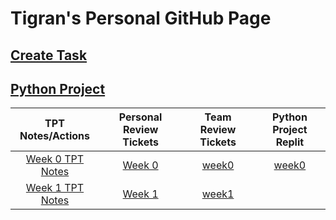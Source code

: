 # Tigran's Personal GitHub Page
## [Create Task](createTask.md)
## [Python Project](dataStructures.md)

| TPT Notes/Actions | Personal Review Tickets | Team Review Tickets | Python Project Replit |
| :---:         |     :---:      |     :---:      |        :---: |
| [Week 0 TPT Notes](notes0.md)   | [Week 0](https://github.com/Tigran7/TigranCSP3/issues/1)     | [week0](https://github.com/Tigran7/TeamSaveUkraine/issues/4)    | [week0](dataStructures.md) |
| [Week 1 TPT Notes](notes1.md)   | [Week 1](https://github.com/Tigran7/TigranCSP3/issues/2)     | [week1](https://github.com/Tigran7/TeamSaveUkraine/issues/4)    |



